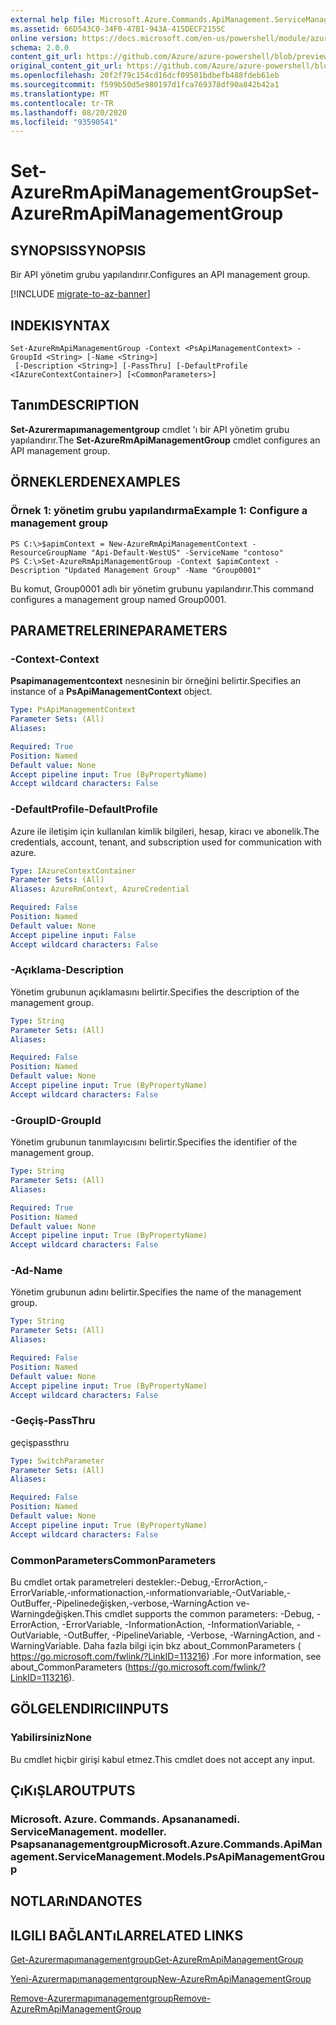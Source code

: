 ```yaml
---
external help file: Microsoft.Azure.Commands.ApiManagement.ServiceManagement.dll-Help.xml
ms.assetid: 66D543C0-34F0-47B1-943A-415DECF2155C
online version: https://docs.microsoft.com/en-us/powershell/module/azurerm.apimanagement/set-azurermapimanagementgroup
schema: 2.0.0
content_git_url: https://github.com/Azure/azure-powershell/blob/preview/src/ResourceManager/ApiManagement/Commands.ApiManagement/help/Set-AzureRmApiManagementGroup.md
original_content_git_url: https://github.com/Azure/azure-powershell/blob/preview/src/ResourceManager/ApiManagement/Commands.ApiManagement/help/Set-AzureRmApiManagementGroup.md
ms.openlocfilehash: 20f2f79c154cd16dcf09501bdbefb488fdeb61eb
ms.sourcegitcommit: f599b50d5e980197d1fca769378df90a842b42a1
ms.translationtype: MT
ms.contentlocale: tr-TR
ms.lasthandoff: 08/20/2020
ms.locfileid: "93590541"
---
```

# <span data-ttu-id="e83d7-101">Set-AzureRmApiManagementGroup</span><span class="sxs-lookup"><span data-stu-id="e83d7-101">Set-AzureRmApiManagementGroup</span></span>

## <span data-ttu-id="e83d7-102">SYNOPSIS</span><span class="sxs-lookup"><span data-stu-id="e83d7-102">SYNOPSIS</span></span>
<span data-ttu-id="e83d7-103">Bir API yönetim grubu yapılandırır.</span><span class="sxs-lookup"><span data-stu-id="e83d7-103">Configures an API management group.</span></span>

[!INCLUDE [migrate-to-az-banner](../../includes/migrate-to-az-banner.md)]

## <span data-ttu-id="e83d7-104">INDEKI</span><span class="sxs-lookup"><span data-stu-id="e83d7-104">SYNTAX</span></span>

```
Set-AzureRmApiManagementGroup -Context <PsApiManagementContext> -GroupId <String> [-Name <String>]
 [-Description <String>] [-PassThru] [-DefaultProfile <IAzureContextContainer>] [<CommonParameters>]
```

## <span data-ttu-id="e83d7-105">Tanım</span><span class="sxs-lookup"><span data-stu-id="e83d7-105">DESCRIPTION</span></span>
<span data-ttu-id="e83d7-106">**Set-Azurermapımanagementgroup** cmdlet 'ı bir API yönetim grubu yapılandırır.</span><span class="sxs-lookup"><span data-stu-id="e83d7-106">The **Set-AzureRmApiManagementGroup** cmdlet configures an API management group.</span></span>

## <span data-ttu-id="e83d7-107">ÖRNEKLERDEN</span><span class="sxs-lookup"><span data-stu-id="e83d7-107">EXAMPLES</span></span>

### <span data-ttu-id="e83d7-108">Örnek 1: yönetim grubu yapılandırma</span><span class="sxs-lookup"><span data-stu-id="e83d7-108">Example 1: Configure a management group</span></span>
```
PS C:\>$apimContext = New-AzureRmApiManagementContext -ResourceGroupName "Api-Default-WestUS" -ServiceName "contoso"
PS C:\>Set-AzureRmApiManagementGroup -Context $apimContext -Description "Updated Management Group" -Name "Group0001"
```

<span data-ttu-id="e83d7-109">Bu komut, Group0001 adlı bir yönetim grubunu yapılandırır.</span><span class="sxs-lookup"><span data-stu-id="e83d7-109">This command configures a management group named Group0001.</span></span>

## <span data-ttu-id="e83d7-110">PARAMETRELERINE</span><span class="sxs-lookup"><span data-stu-id="e83d7-110">PARAMETERS</span></span>

### <span data-ttu-id="e83d7-111">-Context</span><span class="sxs-lookup"><span data-stu-id="e83d7-111">-Context</span></span>
<span data-ttu-id="e83d7-112">**Psapimanagementcontext** nesnesinin bir örneğini belirtir.</span><span class="sxs-lookup"><span data-stu-id="e83d7-112">Specifies an instance of a **PsApiManagementContext** object.</span></span>

```yaml
Type: PsApiManagementContext
Parameter Sets: (All)
Aliases: 

Required: True
Position: Named
Default value: None
Accept pipeline input: True (ByPropertyName)
Accept wildcard characters: False
```

### <span data-ttu-id="e83d7-113">-DefaultProfile</span><span class="sxs-lookup"><span data-stu-id="e83d7-113">-DefaultProfile</span></span>
<span data-ttu-id="e83d7-114">Azure ile iletişim için kullanılan kimlik bilgileri, hesap, kiracı ve abonelik.</span><span class="sxs-lookup"><span data-stu-id="e83d7-114">The credentials, account, tenant, and subscription used for communication with azure.</span></span>
 
```yaml
Type: IAzureContextContainer
Parameter Sets: (All)
Aliases: AzureRmContext, AzureCredential

Required: False
Position: Named
Default value: None
Accept pipeline input: False
Accept wildcard characters: False
```

### <span data-ttu-id="e83d7-115">-Açıklama</span><span class="sxs-lookup"><span data-stu-id="e83d7-115">-Description</span></span>
<span data-ttu-id="e83d7-116">Yönetim grubunun açıklamasını belirtir.</span><span class="sxs-lookup"><span data-stu-id="e83d7-116">Specifies the description of the management group.</span></span>

```yaml
Type: String
Parameter Sets: (All)
Aliases: 

Required: False
Position: Named
Default value: None
Accept pipeline input: True (ByPropertyName)
Accept wildcard characters: False
```

### <span data-ttu-id="e83d7-117">-GroupID</span><span class="sxs-lookup"><span data-stu-id="e83d7-117">-GroupId</span></span>
<span data-ttu-id="e83d7-118">Yönetim grubunun tanımlayıcısını belirtir.</span><span class="sxs-lookup"><span data-stu-id="e83d7-118">Specifies the identifier of the management group.</span></span>

```yaml
Type: String
Parameter Sets: (All)
Aliases: 

Required: True
Position: Named
Default value: None
Accept pipeline input: True (ByPropertyName)
Accept wildcard characters: False
```

### <span data-ttu-id="e83d7-119">-Ad</span><span class="sxs-lookup"><span data-stu-id="e83d7-119">-Name</span></span>
<span data-ttu-id="e83d7-120">Yönetim grubunun adını belirtir.</span><span class="sxs-lookup"><span data-stu-id="e83d7-120">Specifies the name of the management group.</span></span>

```yaml
Type: String
Parameter Sets: (All)
Aliases: 

Required: False
Position: Named
Default value: None
Accept pipeline input: True (ByPropertyName)
Accept wildcard characters: False
```

### <span data-ttu-id="e83d7-121">-Geçiş</span><span class="sxs-lookup"><span data-stu-id="e83d7-121">-PassThru</span></span>
<span data-ttu-id="e83d7-122">geçiş</span><span class="sxs-lookup"><span data-stu-id="e83d7-122">passthru</span></span>

```yaml
Type: SwitchParameter
Parameter Sets: (All)
Aliases: 

Required: False
Position: Named
Default value: None
Accept pipeline input: True (ByPropertyName)
Accept wildcard characters: False
```

### <span data-ttu-id="e83d7-123">CommonParameters</span><span class="sxs-lookup"><span data-stu-id="e83d7-123">CommonParameters</span></span>
<span data-ttu-id="e83d7-124">Bu cmdlet ortak parametreleri destekler:-Debug,-ErrorAction,-ErrorVariable,-ınformationaction,-ınformationvariable,-OutVariable,-OutBuffer,-Pipelinedeğişken,-verbose,-WarningAction ve-Warningdeğişken.</span><span class="sxs-lookup"><span data-stu-id="e83d7-124">This cmdlet supports the common parameters: -Debug, -ErrorAction, -ErrorVariable, -InformationAction, -InformationVariable, -OutVariable, -OutBuffer, -PipelineVariable, -Verbose, -WarningAction, and -WarningVariable.</span></span> <span data-ttu-id="e83d7-125">Daha fazla bilgi için bkz about_CommonParameters ( https://go.microsoft.com/fwlink/?LinkID=113216) .</span><span class="sxs-lookup"><span data-stu-id="e83d7-125">For more information, see about_CommonParameters (https://go.microsoft.com/fwlink/?LinkID=113216).</span></span>

## <span data-ttu-id="e83d7-126">GÖLGELENDIRICI</span><span class="sxs-lookup"><span data-stu-id="e83d7-126">INPUTS</span></span>

### <span data-ttu-id="e83d7-127">Yabilirsiniz</span><span class="sxs-lookup"><span data-stu-id="e83d7-127">None</span></span>
<span data-ttu-id="e83d7-128">Bu cmdlet hiçbir girişi kabul etmez.</span><span class="sxs-lookup"><span data-stu-id="e83d7-128">This cmdlet does not accept any input.</span></span>

## <span data-ttu-id="e83d7-129">ÇıKıŞLAR</span><span class="sxs-lookup"><span data-stu-id="e83d7-129">OUTPUTS</span></span>

### <span data-ttu-id="e83d7-130">Microsoft. Azure. Commands. Apsananamedi. ServiceManagement. modeller. Psapsananagementgroup</span><span class="sxs-lookup"><span data-stu-id="e83d7-130">Microsoft.Azure.Commands.ApiManagement.ServiceManagement.Models.PsApiManagementGroup</span></span>

## <span data-ttu-id="e83d7-131">NOTLARıNDA</span><span class="sxs-lookup"><span data-stu-id="e83d7-131">NOTES</span></span>

## <span data-ttu-id="e83d7-132">ILGILI BAĞLANTıLAR</span><span class="sxs-lookup"><span data-stu-id="e83d7-132">RELATED LINKS</span></span>

[<span data-ttu-id="e83d7-133">Get-Azurermapımanagementgroup</span><span class="sxs-lookup"><span data-stu-id="e83d7-133">Get-AzureRmApiManagementGroup</span></span>](./Get-AzureRmApiManagementGroup.md)

[<span data-ttu-id="e83d7-134">Yeni-Azurermapımanagementgroup</span><span class="sxs-lookup"><span data-stu-id="e83d7-134">New-AzureRmApiManagementGroup</span></span>](./New-AzureRmApiManagementGroup.md)

[<span data-ttu-id="e83d7-135">Remove-Azurermapımanagementgroup</span><span class="sxs-lookup"><span data-stu-id="e83d7-135">Remove-AzureRmApiManagementGroup</span></span>](./Remove-AzureRmApiManagementGroup.md)


